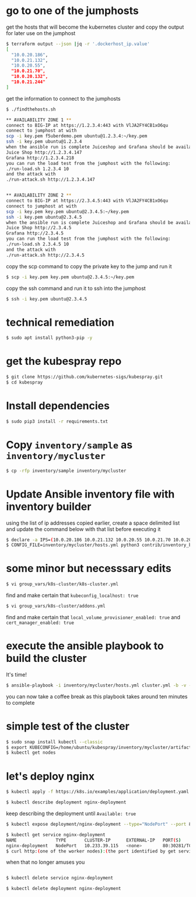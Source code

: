 # go to one of the jumphosts
get the hosts that will become the kubernetes cluster and copy the output for later use on the jumphost
```bash
$ terraform output --json |jq -r '.dockerhost_ip.value'
[
  "10.0.20.186",
  "10.0.21.132",
  "10.0.20.55",
  "10.0.21.70",
  "10.0.20.132",
  "10.0.21.244"
]
```
get the information to connect to the jumphosts

```bash
$ ./findthehosts.sh

** AVAILABILITY ZONE 1 **
connect to BIG-IP at https://1.2.3.4:443 with VlJA2FY4CB1xO6qu
connect to jumphost at with
scp -i key.pem f5uberdemo.pem ubuntu@1.2.3.4:~/key.pem
ssh -i key.pem ubuntu@1.2.3.4
when the ansible run is complete Juiceshop and Grafana should be available at
Juice Shop http://1.2.3.4.147
Grafana http://1.2.3.4.218
you can run the load test from the jumphost with the following:
./run-load.sh 1.2.3.4 10
and the attack with
./run-attack.sh http://1.2.3.4.147


** AVAILABILITY ZONE 2 **
connect to BIG-IP at https://2.3.4.5:443 with VlJA2FY4CB1xO6qu
connect to jumphost at with
scp -i key.pem key.pem ubuntu@2.3.4.5:~/key.pem
ssh -i key.pem ubuntu@2.3.4.5
when the ansible run is complete Juiceshop and Grafana should be available at
Juice Shop http://2.3.4.5
Grafana http://2.3.4.5
you can run the load test from the jumphost with the following:
./run-load.sh 2.3.4.5 10
and the attack with
./run-attack.sh http://2.3.4.5
``` 
copy the scp command to copy the private key to the jump and run it
```bash
$ scp -i key.pem key.pem ubuntu@2.3.4.5:~/key.pem
```
copy the ssh command and run it to ssh into the jumphost
```bash
$ ssh -i key.pem ubuntu@2.3.4.5
```

# technical remediation
```bash
$ sudo apt install python3-pip -y
```
# get the kubespray repo
```bash
$ git clone https://github.com/kubernetes-sigs/kubespray.git
$ cd kubespray
```
# Install dependencies 
```bash
$ sudo pip3 install -r requirements.txt
```
# Copy ``inventory/sample`` as ``inventory/mycluster``
```bash
$ cp -rfp inventory/sample inventory/mycluster
```

# Update Ansible inventory file with inventory builder
using the list of ip addresses copied earlier, create a space delimited list and update the command below with that list before executing it
```bash
$ declare -a IPS=(10.0.20.186 10.0.21.132 10.0.20.55 10.0.21.70 10.0.20.132 10.0.21.244 )
$ CONFIG_FILE=inventory/mycluster/hosts.yml python3 contrib/inventory_builder/inventory.py ${IPS[@]}
```

# some minor but necesssary edits
```bash
$ vi group_vars/k8s-cluster/k8s-cluster.yml
```
find and make certain that ```kubeconfig_localhost: true```

```bash
$ vi group_vars/k8s-cluster/addons.yml
```
find and make certain that ```local_volume_provisioner_enabled: true``` and ```cert_manager_enabled: true```

# execute the ansible playbook to build the cluster
It's time!
```bash
$ ansible-playbook -i inventory/mycluster/hosts.yml cluster.yml -b -v --private-key=~/key.pem
```
you can now take a coffee break as this playbook takes around ten minutes to complete

# simple test of the cluster

```bash
$ sudo snap install kubectl --classic
$ export KUBECONFIG=/home/ubuntu/kubespray/inventory/mycluster/artifacts/admin.conf
$ kubectl get nodes
```

# let's deploy nginx 

```bash
$ kubectl apply -f https://k8s.io/examples/application/deployment.yaml

$ kubectl describe deployment nginx-deployment
```
keep describing the deployment until ```Available: true```
```bash
$ kubectl expose deployment/nginx-deployment --type="NodePort" --port 80

$ kubectl get service nginx-deployment
NAME               TYPE       CLUSTER-IP      EXTERNAL-IP   PORT(S)        AGE
nginx-deployment   NodePort   10.233.39.115   <none>        80:30281/TCP   15s
$ curl http:(one of the worker nodes):(the port identified by get service)
```
when that no longer amuses you

```bash

$ kubectl delete service nginx-deployment

$ kubectl delete deployment nginx-deployment
```
